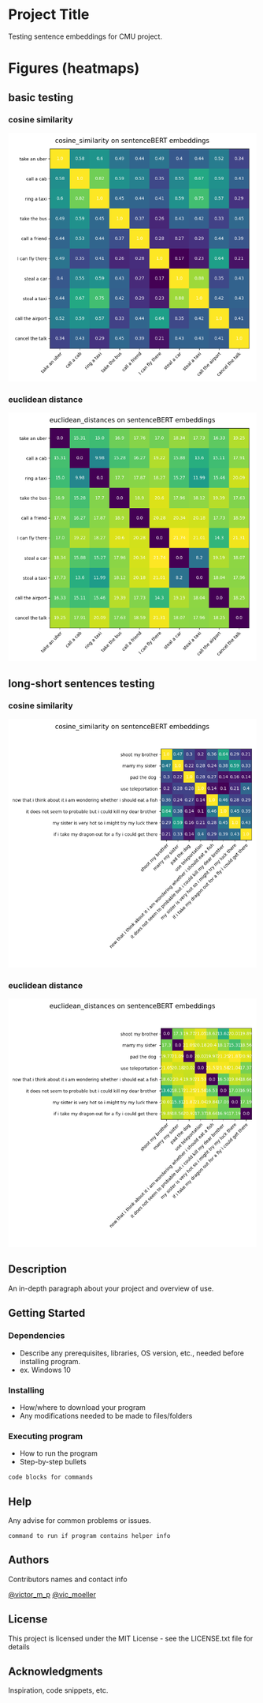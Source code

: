 # Project Title

Testing sentence embeddings for CMU project. 

# Figures (heatmaps)

## basic testing 
### cosine similarity
![alt text](https://github.com/victor-m-p/sentence-sim/blob/main/fig/hm_basics_cosine_similarity.png)

### euclidean distance
![alt text](https://github.com/victor-m-p/sentence-sim/blob/main/fig/hm_basics_euclidean_distances.png)

## long-short sentences testing
### cosine similarity
![alt text](https://github.com/victor-m-p/sentence-sim/blob/main/fig/hm_long_short_cosine_similarity.png)

### euclidean distance
![alt text](https://github.com/victor-m-p/sentence-sim/blob/main/fig/hm_long_short_euclidean_distances.png)

## Description

An in-depth paragraph about your project and overview of use.

## Getting Started

### Dependencies

* Describe any prerequisites, libraries, OS version, etc., needed before installing program.
* ex. Windows 10

### Installing

* How/where to download your program
* Any modifications needed to be made to files/folders

### Executing program

* How to run the program
* Step-by-step bullets
```
code blocks for commands
```

## Help

Any advise for common problems or issues.
```
command to run if program contains helper info
```

## Authors

Contributors names and contact info

[@victor\_m\_p](https://github.com/victor-m-p)
[@vic\_moeller](https://twitter.com/vic_moeller)

## License

This project is licensed under the MIT License - see the LICENSE.txt file for details

## Acknowledgments

Inspiration, code snippets, etc.
